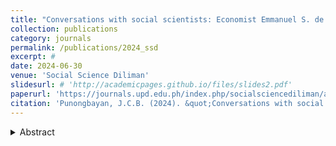 ```yaml
---
title: "Conversations with social scientists: Economist Emmanuel S. de Dios, PhD"
collection: publications
category: journals
permalink: /publications/2024_ssd
excerpt: #
date: 2024-06-30
venue: 'Social Science Diliman'
slidesurl: # 'http://academicpages.github.io/files/slides2.pdf'
paperurl: 'https://journals.upd.edu.ph/index.php/socialsciencediliman/article/view/9919'
citation: 'Punongbayan, J.C.B. (2024). &quot;Conversations with social scientists: Economist Emmanuel S. de Dios, PhD.&quot; <i>Social Science Diliman</i> 19(1): 92-101.'
---
```

<details>
<summary>Abstract</summary>
This long-form interview with economist Emmanuel S. de Dios explores his academic journey, intellectual influences, views on Marxian economics, and advice to young Filipino economists. It captures his insights on institutional reform, democratic engagement, and the role of the social sciences in development.
</details>
&nbsp;